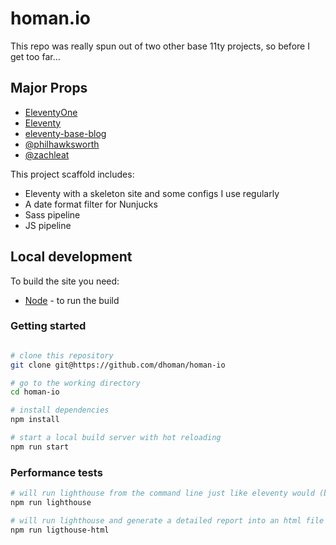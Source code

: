 # homan.io

This repo was really spun out of two other base 11ty projects, so before I get too far...

## Major Props
- [EleventyOne](https://github.com/philhawksworth/eleventyone)
- [Eleventy](https://github.com/11ty/eleventy) 
- [eleventy-base-blog](https://github.com/11ty/eleventy-base-blog)
- [@philhawksworth](https://twitter.com/philhawksworth)
- [@zachleat](https://twitter.com/zachleat)

This project scaffold includes:

- Eleventy with a skeleton site and some configs I use regularly
- A date format filter for Nunjucks
- Sass pipeline
- JS pipeline


## Local development

To build the site you need:

- [Node](https://nodejs.org) - to run the build

### Getting started

```bash

# clone this repository
git clone git@https://github.com/dhoman/homan-io

# go to the working directory
cd homan-io

# install dependencies
npm install

# start a local build server with hot reloading
npm run start
```

### Performance tests

```bash
# will run lighthouse from the command line just like eleventy would (but stores the results and some additional info besides just the metrics into a json file (i don't recommend running this with too many sites in your sites folder))
npm run lighthouse

# will run lighthouse and generate a detailed report into an html file for each site
npm run ligthouse-html
```